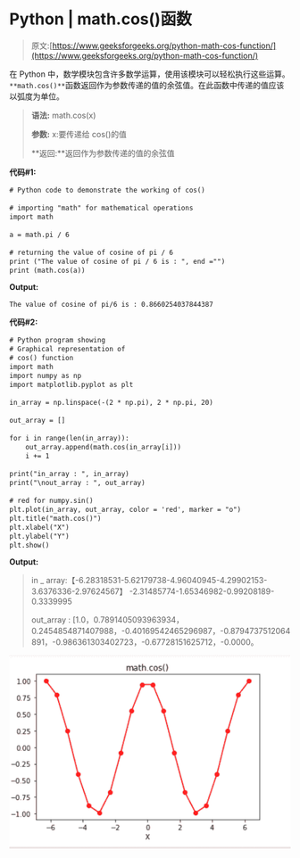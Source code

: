 # Python | math.cos()函数

> 原文:[https://www.geeksforgeeks.org/python-math-cos-function/](https://www.geeksforgeeks.org/python-math-cos-function/)

在 Python 中，数学模块包含许多数学运算，使用该模块可以轻松执行这些运算。`**math.cos()**`函数返回作为参数传递的值的余弦值。在此函数中传递的值应该以弧度为单位。

> **语法:** math.cos(x)
> 
> **参数:**
> x:要传递给 cos()的值
> 
> **返回:**返回作为参数传递的值的余弦值

**代码#1:**

```
# Python code to demonstrate the working of cos()

# importing "math" for mathematical operations 
import math 

a = math.pi / 6

# returning the value of cosine of pi / 6 
print ("The value of cosine of pi / 6 is : ", end ="") 
print (math.cos(a)) 
```

**Output:**

```
The value of cosine of pi/6 is : 0.8660254037844387

```

**代码#2:**

```
# Python program showing 
# Graphical representation of 
# cos() function 
import math
import numpy as np
import matplotlib.pyplot as plt 

in_array = np.linspace(-(2 * np.pi), 2 * np.pi, 20)

out_array = []

for i in range(len(in_array)):
    out_array.append(math.cos(in_array[i]))
    i += 1

print("in_array : ", in_array) 
print("\nout_array : ", out_array) 

# red for numpy.sin() 
plt.plot(in_array, out_array, color = 'red', marker = "o") 
plt.title("math.cos()") 
plt.xlabel("X") 
plt.ylabel("Y") 
plt.show() 
```

**Output:**

> in _ array:【-6.28318531-5.62179738-4.96040945-4.29902153-3.6376336-2.97624567】
> -2.31485774-1.65346982-0.99208189-0.3339995
> 
> out_array : [1.0，0.7891405093963934，0.2454854871407988，-0.40169542465296987，-0.8794737512064891，-0.986361303402723，-0.67728151625712，-0.0000。

![](img/a1df9ca78f71b9b3b020e40db205868d.png)